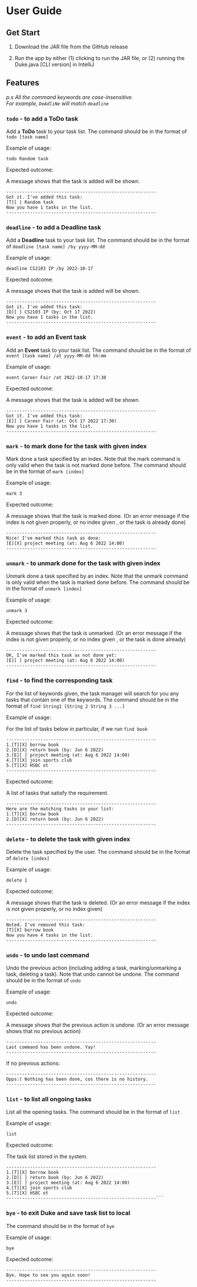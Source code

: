 # User Guide

## Get Start

1. Download the JAR file from the GitHub release

2. Run the app by either (1) clicking to run the JAR file, or (2) running the Duke.java [CLI version] in IntelliJ

## Features 
_p.s   All the command keywords are case-insensitive. <br>_
_For example, `DeAdliNe` will match `deadline`_

### `todo` - to add a ToDo task

Add a **ToDo** task to your task list.
The command should be in the format of `todo [task name]`

Example of usage:

`todo Random task`

Expected outcome:

A message shows that the task is added will be shown.

```
---------------------------------------------------------
Got it. I've added this task:
[T][ ] Random task
Now you have 1 tasks in the list.
---------------------------------------------------------
```

### `deadline` - to add a Deadline task

Add a **Deadline** task to your task list.
The command should be in the format of `deadline [task name] /by yyyy-MM-dd`

Example of usage:

`deadline CS2103 IP /by 2022-10-17`

Expected outcome:

A message shows that the task is added will be shown.

```
---------------------------------------------------------
Got it. I've added this task:
[D][ ] CS2103 IP (by: Oct 17 2022)
Now you have 1 tasks in the list.
---------------------------------------------------------
```

### `event` - to add an Event task

Add an **Event** task to your task list.
The command should be in the format of `event [task name] /at yyyy-MM-dd hh:mm`

Example of usage:

`event Career Fair /at 2022-10-17 17:30`

Expected outcome:

A message shows that the task is added will be shown.

```
---------------------------------------------------------
Got it. I've added this task:
[E][ ] Career Fair (at: Oct 17 2022 17:30)
Now you have 1 tasks in the list.
---------------------------------------------------------
```

### `mark` - to mark done for the task with given index

Mark done a task specified by an index.
Note that the mark command is only valid when the task is not marked done before.
The command should be in the format of `mark [index]`

Example of usage:

`mark 3`

Expected outcome:

A message shows that the task is marked done. (Or an error message if the index is not given properly, or no index given
, or the task is already done)
```
---------------------------------------------------------
Nice! I've marked this task as done:
[E][X] project meeting (at: Aug 6 2022 14:00)
---------------------------------------------------------
```

### `unmark` - to unmark done for the task with given index

Unmark done a task specified by an index.
Note that the unmark command is only valid when the task is marked done before.
The command should be in the format of `unmark [index]`

Example of usage:

`unmark 3`

Expected outcome:

A message shows that the task is unmarked. (Or an error message if the index is not given properly, or no index given
, or the task is done already)
```
---------------------------------------------------------
OK, I've marked this task as not done yet:
[E][ ] project meeting (at: Aug 6 2022 14:00)
---------------------------------------------------------
```

### `find` - to find the corresponding task

For the list of keywords given, the task manager will search for you any tasks that contain one of the keywords.
The command should be in the format of `find String1 [String 2 String 3 ...]`

Example of usage:

For the list of tasks below in particular, if we run `find book`
```
---------------------------------------------------------
1.[T][X] borrow book
2.[D][X] return book (by: Jun 6 2022)
3.[E][ ] project meeting (at: Aug 6 2022 14:00)
4.[T][X] join sports club
5.[T][X] HSBC ot
---------------------------------------------------------
```

Expected outcome:

A list of tasks that satisfy the requirement.
```
---------------------------------------------------------
Here are the matching tasks in your list:
1.[T][X] borrow book
2.[D][X] return book (by: Jun 6 2022)
---------------------------------------------------------
```

### `delete` - to delete the task with given index

Delete the task specified by the user.
The command should be in the format of `delete [index]`

Example of usage:

`delete 1`

Expected outcome:

A message shows that the task is deleted. (Or an error message if the index is not given properly, or no index given)
```
---------------------------------------------------------
Noted. I've removed this task:
[T][X] borrow book
Now you have 4 tasks in the list.
---------------------------------------------------------
```

### `undo` - to undo last command

Undo the previous action (including adding a task, marking/unmarking a task, deleting a task).
Note that undo cannot be undone.
The command should be in the format of `undo`

Example of usage:

`undo`

Expected outcome:

A message shows that the previous action is undone. (Or an error message shows that no previous action)
```
---------------------------------------------------------
Last command has been undone. Yay!
---------------------------------------------------------
```
If no previous actions:
```
---------------------------------------------------------
Opps:( Nothing has been done, cos there is no history.
---------------------------------------------------------
```

### `list` - to list all ongoing tasks

List all the opening tasks.
The command should be in the format of `list`

Example of usage:

`list`

Expected outcome:

The task list stored in the system.
```
---------------------------------------------------------
1.[T][X] borrow book
2.[D][ ] return book (by: Jun 6 2022)
3.[E][ ] project meeting (at: Aug 6 2022 14:00)
4.[T][X] join sports club
5.[T][X] HSBC ot
---------------------------------------------------------```
```

### `bye` - to exit Duke and save task list to local

The command should be in the format of `bye`

Example of usage:

`bye`

Expected outcome:

```
---------------------------------------------------------
Bye. Hope to see you again soon!
---------------------------------------------------------
```